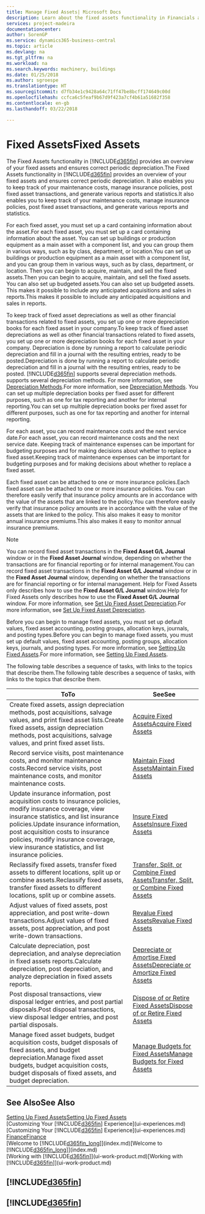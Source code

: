 ```yaml
---
title: Manage Fixed Assets| Microsoft Docs
description: Learn about the fixed assets functionality in Financials and get an overview of how to work with fixed assets.
services: project-madeira
documentationcenter: 
author: SorenGP
ms.service: dynamics365-business-central
ms.topic: article
ms.devlang: na
ms.tgt_pltfrm: na
ms.workload: na
ms.search.keywords: machinery, buildings
ms.date: 01/25/2018
ms.author: sgroespe
ms.translationtype: HT
ms.sourcegitcommit: d7fb34e1c9428a64c71ff47be8bcff174649c00d
ms.openlocfilehash: ccfca6c5feaf9b67d9f423a7cf4b61a51682f358
ms.contentlocale: en-gb
ms.lasthandoff: 03/22/2018

---
```

# <a name="fixed-assets"></a><span data-ttu-id="bd282-103">Fixed Assets</span><span class="sxs-lookup"><span data-stu-id="bd282-103">Fixed Assets</span></span>
<span data-ttu-id="bd282-104">The Fixed Assets functionality in [!INCLUDE[d365fin](includes/d365fin_md.md)] provides an overview of your fixed assets and ensures correct periodic depreciation.</span><span class="sxs-lookup"><span data-stu-id="bd282-104">The Fixed Assets functionality in [!INCLUDE[d365fin](includes/d365fin_md.md)] provides an overview of your fixed assets and ensures correct periodic depreciation.</span></span> <span data-ttu-id="bd282-105">It also enables you to keep track of your maintenance costs, manage insurance policies, post fixed asset transactions, and generate various reports and statistics.</span><span class="sxs-lookup"><span data-stu-id="bd282-105">It also enables you to keep track of your maintenance costs, manage insurance policies, post fixed asset transactions, and generate various reports and statistics.</span></span>

<span data-ttu-id="bd282-106">For each fixed asset, you must set up a card containing information about the asset.</span><span class="sxs-lookup"><span data-stu-id="bd282-106">For each fixed asset, you must set up a card containing information about the asset.</span></span> <span data-ttu-id="bd282-107">You can set up buildings or production equipment as a main asset with a component list, and you can group them in various ways, such as by class, department, or location.</span><span class="sxs-lookup"><span data-stu-id="bd282-107">You can set up buildings or production equipment as a main asset with a component list, and you can group them in various ways, such as by class, department, or location.</span></span> <span data-ttu-id="bd282-108">Then you can begin to acquire, maintain, and sell the fixed assets.</span><span class="sxs-lookup"><span data-stu-id="bd282-108">Then you can begin to acquire, maintain, and sell the fixed assets.</span></span> <span data-ttu-id="bd282-109">You can also set up budgeted assets.</span><span class="sxs-lookup"><span data-stu-id="bd282-109">You can also set up budgeted assets.</span></span> <span data-ttu-id="bd282-110">This makes it possible to include any anticipated acquisitions and sales in reports.</span><span class="sxs-lookup"><span data-stu-id="bd282-110">This makes it possible to include any anticipated acquisitions and sales in reports.</span></span>

<span data-ttu-id="bd282-111">To keep track of fixed asset depreciations as well as other financial transactions related to fixed assets, you set up one or more depreciation books for each fixed asset in your company.</span><span class="sxs-lookup"><span data-stu-id="bd282-111">To keep track of fixed asset depreciations as well as other financial transactions related to fixed assets, you set up one or more depreciation books for each fixed asset in your company.</span></span> <span data-ttu-id="bd282-112">Depreciation is done by running a report to calculate periodic depreciation and fill in a journal with the resulting entries, ready to be posted.</span><span class="sxs-lookup"><span data-stu-id="bd282-112">Depreciation is done by running a report to calculate periodic depreciation and fill in a journal with the resulting entries, ready to be posted.</span></span> [!INCLUDE[d365fin](includes/d365fin_md.md)]<span data-ttu-id="bd282-113"> supports several depreciation methods.</span><span class="sxs-lookup"><span data-stu-id="bd282-113"> supports several depreciation methods.</span></span> <span data-ttu-id="bd282-114">For more information, see [Depreciation Methods](fa-depreciation-methods.md).</span><span class="sxs-lookup"><span data-stu-id="bd282-114">For more information, see [Depreciation Methods](fa-depreciation-methods.md).</span></span> <span data-ttu-id="bd282-115">You can set up multiple depreciation books per fixed asset for different purposes, such as one for tax reporting and another for internal reporting.</span><span class="sxs-lookup"><span data-stu-id="bd282-115">You can set up multiple depreciation books per fixed asset for different purposes, such as one for tax reporting and another for internal reporting.</span></span>

<span data-ttu-id="bd282-116">For each asset, you can record maintenance costs and the next service date.</span><span class="sxs-lookup"><span data-stu-id="bd282-116">For each asset, you can record maintenance costs and the next service date.</span></span> <span data-ttu-id="bd282-117">Keeping track of maintenance expenses can be important for budgeting purposes and for making decisions about whether to replace a fixed asset.</span><span class="sxs-lookup"><span data-stu-id="bd282-117">Keeping track of maintenance expenses can be important for budgeting purposes and for making decisions about whether to replace a fixed asset.</span></span>

<span data-ttu-id="bd282-118">Each fixed asset can be attached to one or more insurance policies.</span><span class="sxs-lookup"><span data-stu-id="bd282-118">Each fixed asset can be attached to one or more insurance policies.</span></span> <span data-ttu-id="bd282-119">You can therefore easily verify that insurance policy amounts are in accordance with the value of the assets that are linked to the policy.</span><span class="sxs-lookup"><span data-stu-id="bd282-119">You can therefore easily verify that insurance policy amounts are in accordance with the value of the assets that are linked to the policy.</span></span> <span data-ttu-id="bd282-120">This also makes it easy to monitor annual insurance premiums.</span><span class="sxs-lookup"><span data-stu-id="bd282-120">This also makes it easy to monitor annual insurance premiums.</span></span>

> [!NOTE]  
>   <span data-ttu-id="bd282-121">You can record fixed asset transactions in the **Fixed Asset G/L Journal** window or in the **Fixed Asset Journal** window, depending on whether the transactions are for financial reporting or for internal management.</span><span class="sxs-lookup"><span data-stu-id="bd282-121">You can record fixed asset transactions in the **Fixed Asset G/L Journal** window or in the **Fixed Asset Journal** window, depending on whether the transactions are for financial reporting or for internal management.</span></span> <span data-ttu-id="bd282-122">Help for Fixed Assets only describes how to use the **Fixed Asset G/L Journal** window.</span><span class="sxs-lookup"><span data-stu-id="bd282-122">Help for Fixed Assets only describes how to use the **Fixed Asset G/L Journal** window.</span></span> <span data-ttu-id="bd282-123">For more information, see [Set Up Fixed Asset Depreciation](fa-how-setup-depreciation.md).</span><span class="sxs-lookup"><span data-stu-id="bd282-123">For more information, see [Set Up Fixed Asset Depreciation](fa-how-setup-depreciation.md).</span></span>

<span data-ttu-id="bd282-124">Before you can begin to manage fixed assets, you must set up default values, fixed asset accounting, posting groups, allocation keys, journals, and posting types.</span><span class="sxs-lookup"><span data-stu-id="bd282-124">Before you can begin to manage fixed assets, you must set up default values, fixed asset accounting, posting groups, allocation keys, journals, and posting types.</span></span> <span data-ttu-id="bd282-125">For more information, see [Setting Up Fixed Assets](fa-setup.md).</span><span class="sxs-lookup"><span data-stu-id="bd282-125">For more information, see [Setting Up Fixed Assets](fa-setup.md).</span></span>

<span data-ttu-id="bd282-126">The following table describes a sequence of tasks, with links to the topics that describe them.</span><span class="sxs-lookup"><span data-stu-id="bd282-126">The following table describes a sequence of tasks, with links to the topics that describe them.</span></span>

| <span data-ttu-id="bd282-127">To</span><span class="sxs-lookup"><span data-stu-id="bd282-127">To</span></span> | <span data-ttu-id="bd282-128">See</span><span class="sxs-lookup"><span data-stu-id="bd282-128">See</span></span> |
| --- | --- |
| <span data-ttu-id="bd282-129">Create fixed assets, assign depreciation methods, post acquisitions, salvage values, and print fixed asset lists.</span><span class="sxs-lookup"><span data-stu-id="bd282-129">Create fixed assets, assign depreciation methods, post acquisitions, salvage values, and print fixed asset lists.</span></span> |[<span data-ttu-id="bd282-130">Acquire Fixed Assets</span><span class="sxs-lookup"><span data-stu-id="bd282-130">Acquire Fixed Assets</span></span>](fa-how-acquire.md) |
| <span data-ttu-id="bd282-131">Record service visits, post maintenance costs, and monitor maintenance costs.</span><span class="sxs-lookup"><span data-stu-id="bd282-131">Record service visits, post maintenance costs, and monitor maintenance costs.</span></span> |[<span data-ttu-id="bd282-132">Maintain Fixed Assets</span><span class="sxs-lookup"><span data-stu-id="bd282-132">Maintain Fixed Assets</span></span>](fa-how-maintain.md) |
| <span data-ttu-id="bd282-133">Update insurance information, post acquisition costs to insurance policies, modify insurance coverage, view insurance statistics, and list insurance policies.</span><span class="sxs-lookup"><span data-stu-id="bd282-133">Update insurance information, post acquisition costs to insurance policies, modify insurance coverage, view insurance statistics, and list insurance policies.</span></span> |[<span data-ttu-id="bd282-134">Insure Fixed Assets</span><span class="sxs-lookup"><span data-stu-id="bd282-134">Insure Fixed Assets</span></span>](fa-how-insure.md) |
| <span data-ttu-id="bd282-135">Reclassify fixed assets, transfer fixed assets to different locations, split up or combine assets.</span><span class="sxs-lookup"><span data-stu-id="bd282-135">Reclassify fixed assets, transfer fixed assets to different locations, split up or combine assets.</span></span> |[<span data-ttu-id="bd282-136">Transfer, Split, or Combine Fixed Assets</span><span class="sxs-lookup"><span data-stu-id="bd282-136">Transfer, Split, or Combine Fixed Assets</span></span>](fa-how-trans-split-combine.md) |
| <span data-ttu-id="bd282-137">Adjust values of fixed assets, post appreciation, and post write-down transactions.</span><span class="sxs-lookup"><span data-stu-id="bd282-137">Adjust values of fixed assets, post appreciation, and post write-down transactions.</span></span> |[<span data-ttu-id="bd282-138">Revalue Fixed Assets</span><span class="sxs-lookup"><span data-stu-id="bd282-138">Revalue Fixed Assets</span></span>](fa-how-revalue.md) |
| <span data-ttu-id="bd282-139">Calculate depreciation, post depreciation, and analyse depreciation in fixed assets reports.</span><span class="sxs-lookup"><span data-stu-id="bd282-139">Calculate depreciation, post depreciation, and  analyze depreciation in fixed assets reports.</span></span> |[<span data-ttu-id="bd282-140">Depreciate or Amortise Fixed Assets</span><span class="sxs-lookup"><span data-stu-id="bd282-140">Depreciate or Amortize Fixed Assets</span></span>](fa-how-depreciate-amortize.md) |
| <span data-ttu-id="bd282-141">Post disposal transactions, view disposal ledger entries, and post partial disposals.</span><span class="sxs-lookup"><span data-stu-id="bd282-141">Post disposal transactions, view disposal ledger entries, and post partial disposals.</span></span> |[<span data-ttu-id="bd282-142">Dispose of or Retire Fixed Assets</span><span class="sxs-lookup"><span data-stu-id="bd282-142">Dispose of or Retire Fixed Assets</span></span>](fa-how-dispose-retire.md) |
| <span data-ttu-id="bd282-143">Manage fixed asset budgets, budget acquisition costs, budget disposals of fixed assets, and budget depreciation.</span><span class="sxs-lookup"><span data-stu-id="bd282-143">Manage fixed asset budgets, budget acquisition costs, budget disposals of fixed assets, and budget depreciation.</span></span> |[<span data-ttu-id="bd282-144">Manage Budgets for Fixed Assets</span><span class="sxs-lookup"><span data-stu-id="bd282-144">Manage Budgets for Fixed Assets</span></span>](fa-how-manage-budgets.md) |

## <a name="see-also"></a><span data-ttu-id="bd282-145">See Also</span><span class="sxs-lookup"><span data-stu-id="bd282-145">See Also</span></span>
[<span data-ttu-id="bd282-146">Setting Up Fixed Assets</span><span class="sxs-lookup"><span data-stu-id="bd282-146">Setting Up Fixed Assets</span></span>](fa-setup.md)  
<span data-ttu-id="bd282-147">[Customizing Your [!INCLUDE[d365fin](includes/d365fin_md.md)] Experience](ui-experiences.md)</span><span class="sxs-lookup"><span data-stu-id="bd282-147">[Customizing Your [!INCLUDE[d365fin](includes/d365fin_md.md)] Experience](ui-experiences.md)</span></span>  
[<span data-ttu-id="bd282-148">Finance</span><span class="sxs-lookup"><span data-stu-id="bd282-148">Finance</span></span>](finance.md)  
<span data-ttu-id="bd282-149">[Welcome to [!INCLUDE[d365fin_long](includes/d365fin_long_md.md)]](index.md)</span><span class="sxs-lookup"><span data-stu-id="bd282-149">[Welcome to [!INCLUDE[d365fin_long](includes/d365fin_long_md.md)]](index.md)</span></span>  
<span data-ttu-id="bd282-150">[Working with [!INCLUDE[d365fin](includes/d365fin_md.md)]](ui-work-product.md)</span><span class="sxs-lookup"><span data-stu-id="bd282-150">[Working with [!INCLUDE[d365fin](includes/d365fin_md.md)]](ui-work-product.md)</span></span>

## [!INCLUDE[d365fin](includes/free_trial_md.md)]  
## [!INCLUDE[d365fin](includes/training_link_md.md)]

